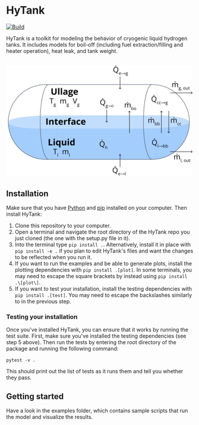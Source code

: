 # HyTank

[![Build](https://github.com/eytanadler/HyTank/actions/workflows/hytank.yaml/badge.svg?branch=main)](https://github.com/eytanadler/HyTank/actions/workflows/hytank.yaml)

HyTank is a toolkit for modeling the behavior of cryogenic liquid hydrogen tanks.
It includes models for boil-off (including fuel extraction/filling and heater operation), heat leak, and tank weight.

<h2 align="center">
    <img src=".github/tank_diagram.png" width="500" />
</h2>

## Installation

Make sure that you have [Python](https://www.python.org/) and [pip](https://pip.pypa.io/en/stable/) installed on your computer.
Then install HyTank:

1. Clone this repository to your computer.
2. Open a terminal and navigate the root directory of the HyTank repo you just cloned (the one with the setup.py file in it).
3. Into the terminal type `pip install .`. Alternatively, install it in place with `pip install -e .` if you plan to edit HyTank's files and want the changes to be reflected when you run it.
4. If you want to run the examples and be able to generate plots, install the plotting dependencies with `pip install .[plot]`. In some terminals, you may need to escape the square brackets by instead using `pip install .\[plot\]`.
5. If you want to test your installation, install the testing dependencies with `pip install .[test]`. You may need to escape the backslashes similarly to in the previous step.

### Testing your installation

Once you've installed HyTank, you can ensure that it works by running the test suite.
First, make sure you've installed the testing dependencies (see step 5 above).
Then run the tests by entering the root directory of the package and running the following command:
```
pytest -v .
```
This should print out the list of tests as it runs them and tell you whether they pass.

## Getting started

Have a look in the examples folder, which contains sample scripts that run the model and visualize the results.
